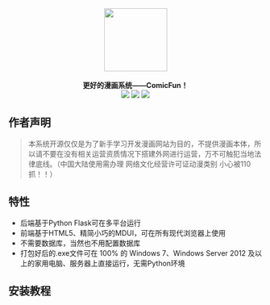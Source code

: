 <div  align="center">  
   <img src="https://voidtech.cn/i/2022/11/28/p8vlqt.png" width = "125" height = "125" align=center /><br><br>
   <strong>更好的漫画系统——ComicFun！</strong><br>
   <img src="https://img.shields.io/badge/license-GPL v%203.0-green.svg" ></img>
   <img src="https://img.shields.io/badge/Python-3.4+-blue.svg" ></img>
   <img src="https://img.shields.io/badge/Flask-2.1+-yellow.svg" ></img>
</div>

## 作者声明
> 本系统开源仅仅是为了新手学习开发漫画网站为目的，不提供漫画本体，所以请不要在没有相关运营资质情况下搭建外网进行运营，万不可触犯当地法律底线。（中国大陆使用需办理 网络文化经营许可证动漫类别 小心被110抓！！）

## 特性

- 后端基于Python Flask可在多平台运行
- 前端基于HTML5、精简小巧的MDUI，可在所有现代浏览器上使用
- 不需要数据库，当然也不用配置数据库
- 打包好后的.exe文件可在 100% 的 Windows 7、Windows Server 2012 及以上的家用电脑、服务器上直接运行，无需Python环境

## 安装教程

